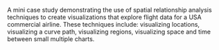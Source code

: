 
A mini case study demonstrating the use of spatial relationship analysis techniques to create visualizations that explore flight data for a USA commercial airline. These techniques include: visualizing locations, visualizing a curve path, visualizing regions, visualizing space and time between small multiple charts.
